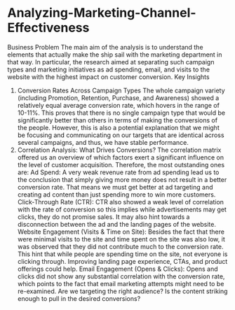# Analyzing-Marketing-Channel-Effectiveness

Business Problem
The main aim of the analysis is to understand the elements that actually make the ship sail with the marketing department in that way. In particular, the research aimed at separating such campaign types and marketing initiatives as ad spending, email, and visits to the website with the highest impact on customer conversion.
Key Insights
1. Conversion Rates Across Campaign Types
The whole campaign variety (including Promotion, Retention, Purchase, and Awareness) showed a relatively equal average conversion rate, which hovers in the range of 10-11%. This proves that there is no single campaign type that would be significantly better than others in terms of making the conversions of the people. However, this is also a potential explanation that we might be focusing and communicating on our targets that are identical across several campaigns, and thus, we have stable performance.
2. Correlation Analysis: What Drives Conversions?
The correlation matrix offered us an overview of which factors exert a significant influence on the level of customer acquisition. Therefore, the most outstanding ones are:
Ad Spend: A very weak revenue rate from ad spending lead us to the conclusion that simply giving more money does not result in a better conversion rate. That means we must get better at ad targeting and creating ad content than just spending more to win more customers.
Click-Through Rate (CTR): CTR also showed a weak level of correlation with the rate of conversion so this implies while advertisements may get clicks, they do not promise sales. It may also hint towards a disconnection between the ad and the landing pages of the website.
Website Engagement (Visits & Time on Site): Besides the fact that there were minimal visits to the site and time spent on the site was also low, it was observed that they did not contribute much to the conversion rate. This hint that while people are spending time on the site, not everyone is clicking through. Improving landing page experience, CTAs, and product offerings could help.
Email Engagement (Opens & Clicks): Opens and clicks did not show any substantial correlation with the conversion rate, which points to the fact that email marketing attempts might need to be re-examined. Are we targeting the right audience? Is the content striking enough to pull in the desired conversions?

